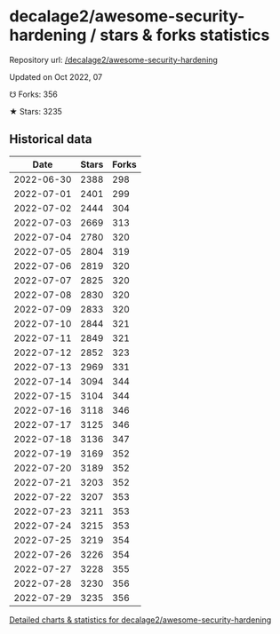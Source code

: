 # decalage2/awesome-security-hardening / stars & forks statistics

Repository url: [/decalage2/awesome-security-hardening](https://github.com/decalage2/awesome-security-hardening)

Updated on Oct 2022, 07

☋ Forks: 356

★ Stars: 3235

## Historical data
| Date | Stars | Forks |
|------|-------|-------|
| 2022-06-30 | 2388 | 298 | 
| 2022-07-01 | 2401 | 299 | 
| 2022-07-02 | 2444 | 304 | 
| 2022-07-03 | 2669 | 313 | 
| 2022-07-04 | 2780 | 320 | 
| 2022-07-05 | 2804 | 319 | 
| 2022-07-06 | 2819 | 320 | 
| 2022-07-07 | 2825 | 320 | 
| 2022-07-08 | 2830 | 320 | 
| 2022-07-09 | 2833 | 320 | 
| 2022-07-10 | 2844 | 321 | 
| 2022-07-11 | 2849 | 321 | 
| 2022-07-12 | 2852 | 323 | 
| 2022-07-13 | 2969 | 331 | 
| 2022-07-14 | 3094 | 344 | 
| 2022-07-15 | 3104 | 344 | 
| 2022-07-16 | 3118 | 346 | 
| 2022-07-17 | 3125 | 346 | 
| 2022-07-18 | 3136 | 347 | 
| 2022-07-19 | 3169 | 352 | 
| 2022-07-20 | 3189 | 352 | 
| 2022-07-21 | 3203 | 352 | 
| 2022-07-22 | 3207 | 353 | 
| 2022-07-23 | 3211 | 353 | 
| 2022-07-24 | 3215 | 353 | 
| 2022-07-25 | 3219 | 354 | 
| 2022-07-26 | 3226 | 354 | 
| 2022-07-27 | 3228 | 355 | 
| 2022-07-28 | 3230 | 356 | 
| 2022-07-29 | 3235 | 356 | 


[Detailed charts & statistics for decalage2/awesome-security-hardening](https://reviewgithub.com/rep/decalage2/awesome-security-hardening)
